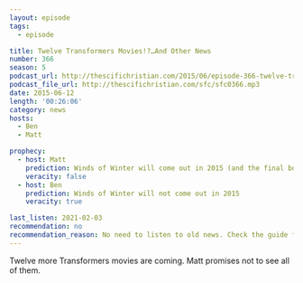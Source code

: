 ```yaml
---
layout: episode
tags:
  - episode

title: Twelve Transformers Movies!?…And Other News
number: 366
season: 5
podcast_url: http://thescifichristian.com/2015/06/episode-366-twelve-transformers-movies-and-other-news/
podcast_file_url: http://thescifichristian.com/sfc/sfc0366.mp3
date: 2015-06-12
length: '00:26:06'
category: news
hosts:
  - Ben
  - Matt

prophecy:
  - host: Matt
    prediction: Winds of Winter will come out in 2015 (and the final book in 2016)
    veracity: false
  - host: Ben
    prediction: Winds of Winter will not come out in 2015
    veracity: true

last_listen: 2021-02-03
recommendation: no
recommendation_reason: No need to listen to old news. Check the guide for what's interesting in hindsight.
---
```


Twelve more Transformers movies are coming. Matt promises not to see all of them.